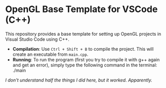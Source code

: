 # OpenGL Base Template for VSCode (C++)

This repository provides a base template for setting up OpenGL projects in Visual Studio Code using C++.

- **Compilation**: Use `Ctrl + Shift + B` to compile the project. This will create an executable from `main.cpp`.
- **Running**: To run the program (first you try to compile it with g++ again and get an error), simply type the following command in the terminal: ./main

*I don't understand half the things I did here, but it worked. Apparently.*

